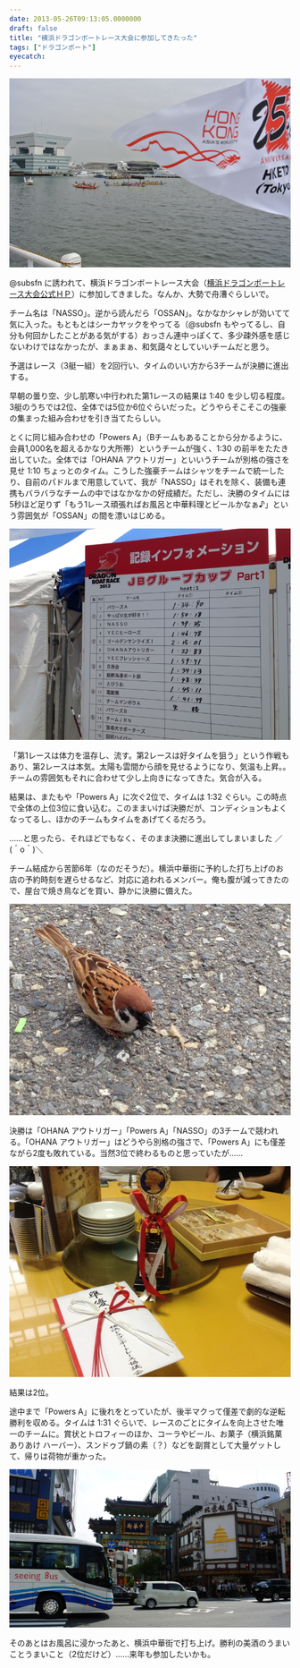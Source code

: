 ```yaml
---
date: 2013-05-26T09:13:05.0000000
draft: false
title: "横浜ドラゴンボートレース大会に参加してきたった"
tags: ["ドラゴンボート"]
eyecatch: 
---
```

<p><span itemscope itemtype="http://schema.org/Photograph"><img src="20130525093720.jpg" alt="f:id:daruyanagi:20130525093720j:plain" title="f:id:daruyanagi:20130525093720j:plain" class="hatena-fotolife" itemprop="image"></span></p><p>@subsfn に誘われて、横浜ドラゴンボートレース大会（<a href="http://www.yokohama-dragon.com/">&#x6A2A;&#x6D5C;&#x30C9;&#x30E9;&#x30B4;&#x30F3;&#x30DC;&#x30FC;&#x30C8;&#x30EC;&#x30FC;&#x30B9;&#x5927;&#x4F1A;&#x516C;&#x5F0F;&#xFF28;&#xFF30;</a>）に参加してきました。なんか、大勢で舟漕ぐらしいで。</p>
<p>チーム名は「NASSO」。逆から読んだら「OSSAN」。なかなかシャレが効いてて気に入った。もともとはシーカヤックをやってる（@subsfn もやってるし、自分も何回かしたことがある気がする）おっさん連中っぽくて、多少疎外感を感じないわけではなかったが、まぁまぁ、和気藹々としていいチームだと思う。</p><p>予選はレース（3艇一組）を2回行い、タイムのいい方から3チームが決勝に進出する。</p><p>早朝の曇り空、少し肌寒い中行われた第1レースの結果は 1:40 を少し切る程度。3艇のうちでは2位、全体では5位か6位ぐらいだった。どうやらそこそこの強豪の集まった組み合わせを引き当てたらしい。</p><p>とくに同じ組み合わせの「Powers A」（Bチームもあることから分かるように、会員1,000名を超えるかなり大所帯）というチームが強く、1:30 の前半をたたき出していた。全体では「OHANA アウトリガー」といいうチームが別格の強さを見せ 1:10 ちょっとのタイム。こうした強豪チームはシャツをチームで統一したり、自前のパドルまで用意していて、我が「NASSO」はそれを除く、装備も連携もバラバラなチームの中ではなかなかの好成績だ。ただし、決勝のタイムには5秒ほど足りず「もう1レース頑張ればお風呂と中華料理とビールかなぁ♪」という雰囲気が「OSSAN」の間を漂いはじめる。</p><p><span itemscope itemtype="http://schema.org/Photograph"><img src="20130525095848.jpg" alt="f:id:daruyanagi:20130525095848j:plain" title="f:id:daruyanagi:20130525095848j:plain" class="hatena-fotolife" itemprop="image"></span></p><p>「第1レースは体力を温存し、流す。第2レースは好タイムを狙う」という作戦もあり、第2レースは本気。太陽も雲間から顔を見せるようになり、気温も上昇。。チームの雰囲気もそれに合わせて少し上向きになってきた。気合が入る。</p><p>結果は、またもや「Powers A」に次ぐ2位で、タイムは 1:32 ぐらい。この時点で全体の上位3位に食い込む。このままいけば決勝だが、コンディションもよくなってるし、ほかのチームもタイムをあげてくるだろう。</p><p>……と思ったら、それほどでもなく、そのまま決勝に進出してしまいました ／(＾o＾)＼</p><p>チーム結成から苦節6年（なのだそうだ）。横浜中華街に予約した打ち上げのお店の予約時刻を遅らせるなど、対応に追われるメンバー。俺も腹が減ってきたので、屋台で焼き鳥などを買い、静かに決勝に備えた。</p><p><span itemscope itemtype="http://schema.org/Photograph"><img src="20130525082138.jpg" alt="f:id:daruyanagi:20130525082138j:plain" title="f:id:daruyanagi:20130525082138j:plain" class="hatena-fotolife" itemprop="image"></span></p><p>決勝は「OHANA アウトリガー」「Powers A」「NASSO」の3チームで競われる。「OHANA アウトリガー」はどうやら別格の強さで、「Powers A」にも僅差ながら2度も敗れている。当然3位で終わるものと思っていたが……</p><p><span itemscope itemtype="http://schema.org/Photograph"><img src="20130525145747.jpg" alt="f:id:daruyanagi:20130525145747j:plain" title="f:id:daruyanagi:20130525145747j:plain" class="hatena-fotolife" itemprop="image"></span></p><p>結果は2位。</p><p>途中まで「Powers A」に後れをとっていたが、後半マクって僅差で劇的な逆転勝利を収める。タイムは 1:31 ぐらいで、レースのごとにタイムを向上させた唯一のチームに。賞状とトロフィーのほか、コーラやビール、お菓子（横浜銘菓 ありあけ ハーバー）、スンドゥブ鍋の素（？）などを副賞として大量ゲットして、帰りは荷物が重かった。</p><p><span itemscope itemtype="http://schema.org/Photograph"><img src="20130525140211.jpg" alt="f:id:daruyanagi:20130525140211j:plain" title="f:id:daruyanagi:20130525140211j:plain" class="hatena-fotolife" itemprop="image"></span></p><p>そのあとはお風呂に浸かったあと、横浜中華街で打ち上げ。勝利の美酒のうまいことうまいこと（2位だけど）……来年も参加したいかも。</p>
